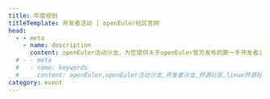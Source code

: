 ```yaml
---
title: 年度规划
titleTemplate: 开发者活动 | openEuler社区官网
head:
  - - meta
    - name: description
      content: openEuler活动沙龙，为您提供关于openEuler官方发布的第一手开发者活动信息。想要了解更多相关信息，欢迎访问openEuler官网。
  # - - meta
  #   - name: keywords
  #     content: openEuler,openEuler活动沙龙,开发者沙龙,开源社区,linux开源社区,服务器系统迁移
category: event
---
```


<script setup lang="ts">

import TheSalon from '@/views/event/EventPlan.vue';
import AppContent from '@/components/AppContent.vue';
</script>

<TheSalon />

<style lang="scss" scoped> @import './index.scss'; </style>

